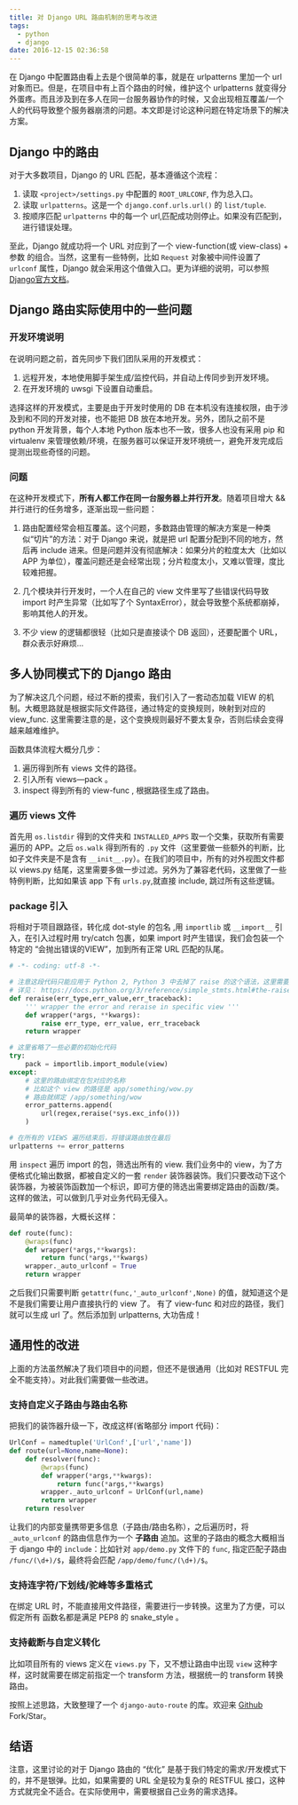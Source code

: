 ```yaml
---
title: 对 Django URL 路由机制的思考与改进
tags:
  - python
  - django
date: 2016-12-15 02:36:58
---
```


在 Django 中配置路由看上去是个很简单的事，就是在 urlpatterns 里加一个 url 对象而已。但是，在项目中有上百个路由的时候，维护这个 urlpatterns 就变得分外蛋疼。而且涉及到在多人在同一台服务器协作的时候，又会出现相互覆盖/一个人的代码导致整个服务器崩溃的问题。本文即是讨论这种问题在特定场景下的解决方案。

<!-- more -->

## Django 中的路由

对于大多数项目，Django 的 URL 匹配，基本遵循这个流程：
1. 读取 `<project>/settings.py` 中配置的 `ROOT_URLCONF`, 作为总入口。
2. 读取 `urlpatterns`。这是一个 `django.conf.urls.url()` 的 `list/tuple`.
3. 按顺序匹配 `urlpatterns` 中的每一个 url,匹配成功则停止。如果没有匹配到，进行错误处理。

至此，Django 就成功将一个 URL 对应到了一个 view-function(或 view-class) + 参数 的组合。当然，这里有一些特例，比如 `Request` 对象被中间件设置了 `urlconf` 属性，Django 就会采用这个值做入口。更为详细的说明，可以参照[Django官方文档](https://docs.djangoproject.com/en/1.10/topics/http/urls/#how-django-processes-a-request)。


## Django 路由实际使用中的一些问题

### 开发环境说明

在说明问题之前，首先同步下我们团队采用的开发模式：
1. 远程开发，本地使用脚手架生成/监控代码，并自动上传同步到开发环境。
2. 在开发环境的 uwsgi 下设置自动重启。

选择这样的开发模式，主要是由于开发时使用的 DB 在本机没有连接权限，由于涉及到和不同的开发对接，也不能把 DB 放在本地开发。另外，团队之前不是 python 开发背景，每个人本地 Python 版本也不一致，很多人也没有采用 pip 和 virtualenv 来管理依赖/环境，在服务器可以保证开发环境统一，避免开发完成后提测出现些奇怪的问题。

### 问题

在这种开发模式下，**所有人都工作在同一台服务器上并行开发**。随着项目增大 && 并行进行的任务增多，逐渐出现一些问题：

1. 路由配置经常会相互覆盖。这个问题，多数路由管理的解决方案是一种类似“切片”的方法：对于 Django 来说，就是把 url 配置分配到不同的地方，然后再 include 进来。但是问题并没有彻底解决：如果分片的粒度太大（比如以 APP 为单位），覆盖问题还是会经常出现；分片粒度太小，又难以管理，度比较难把握。

2. 几个模块并行开发时，一个人在自己的 view 文件里写了些错误代码导致 import 时产生异常（比如写了个 SyntaxError），就会导致整个系统都崩掉，影响其他人的开发。

3. 不少 view 的逻辑都很轻（比如只是直接读个 DB 返回），还要配置个 URL，群众表示好麻烦...


## 多人协同模式下的 Django 路由

为了解决这几个问题，经过不断的摸索，我们引入了一套动态加载 VIEW 的机制。大概思路就是根据实际文件路径，通过特定的变换规则，映射到对应的 view_func. 这里需要注意的是，这个变换规则最好不要太复杂，否则后续会变得越来越难维护。

函数具体流程大概分几步：
1. 遍历得到所有 views 文件的路径。
2. 引入所有 views—pack 。
3. inspect 得到所有的 view-func , 根据路径生成了路由。

### 遍历 views 文件
首先用 `os.listdir` 得到的文件夹和 `INSTALLED_APPS` 取一个交集，获取所有需要遍历的 APP。之后 `os.walk` 得到所有的 `.py` 文件（这里要做一些额外的判断，比如子文件夹是不是含有 `__init__.py`）。在我们的项目中，所有的对外视图文件都以 views.py 结尾，这里需要多做一步过滤。另外为了兼容老代码，这里做了一些特例判断，比如如果该 app 下有 `urls.py`,就直接 include, 跳过所有这些逻辑。

### package 引入
将相对于项目跟路径，转化成 dot-style 的包名 ,用 `importlib` 或 `__import__` 引入，在引入过程时用 try/catch 包裹，如果 import 时产生错误，我们会包装一个特定的 “会抛出错误的VIEW”，加到所有正常 URL 匹配的队尾。

```python
# -*- coding: utf-8 -*-

# 注意这段代码只能应用于 Python 2, Python 3 中去掉了 raise 的这个语法，这里需要稍微改写一下。
# 详见： https://docs.python.org/3/reference/simple_stmts.html#the-raise-statement
def reraise(err_type,err_value,err_traceback):
    ''' wrapper the error and reraise in specific view '''
    def wrapper(*args, **kwargs):
        raise err_type, err_value, err_traceback
    return wrapper

# 这里省略了一些必要的初始化代码
try:
    pack = importlib.import_module(view)
except:
    # 这里的路由绑定在包对应的名称
    # 比如这个 view 的路径是 app/something/wow.py
    # 路由就绑定 /app/something/wow
    error_patterns.append(
        url(regex,reraise(*sys.exc_info()))
    )

# 在所有的 VIEWS 遍历结束后，将错误路由放在最后
urlpatterns += error_patterns
```

用 `inspect` 遍历 import 的包，筛选出所有的 view. 我们业务中的 view，为了方便格式化输出数据，都被自定义的一套 `render` 装饰器装饰。我们只要改动下这个装饰器，为被装饰函数加一个标识，即可方便的筛选出需要绑定路由的函数/类。这样的做法，可以做到几乎对业务代码无侵入。

最简单的装饰器，大概长这样：
```python
def route(func):
    @wraps(func)
    def wrapper(*args,**kwargs):
        return func(*args,**kwargs)
    wrapper._auto_urlconf = True
    return wrapper
```
之后我们只需要判断 `getattr(func,'_auto_urlconf',None)` 的值，就知道这个是不是我们需要让用户直接执行的 view 了。
有了 view-func 和对应的路径，我们就可以生成 url 了。然后添加到 urlpatterns, 大功告成！


## 通用性的改进
上面的方法虽然解决了我们项目中的问题，但还不是很通用（比如对 RESTFUL 完全不能支持）。对此我们需要做一些改进。

### 支持自定义子路由与路由名称
把我们的装饰器升级一下，改成这样(省略部分 import 代码)：
```python
UrlConf = namedtuple('UrlConf',['url','name'])
def route(url=None,name=None):
    def resolver(func):
        @wraps(func)
        def wrapper(*args,**kwargs):
            return func(*args,**kwargs)
        wrapper._auto_urlconf = UrlConf(url,name)
        return wrapper
    return resolver
```
让我们的内部变量携带更多信息（子路由/路由名称），之后遍历时，将 `_auto_urlconf` 的路由信息作为一个 **子路由** 追加。这里的子路由的概念大概相当于 django 中的 `include`：比如针对 `app/demo.py` 文件下的 `func`, 指定匹配子路由 `/func/(\d+)/$`，最终将会匹配 `/app/demo/func/(\d+)/$`。

### 支持连字符/下划线/驼峰等多重格式
在绑定 URL 时，不能直接用文件路径，需要进行一步转换。这里为了方便，可以假定所有 函数名都是满足 PEP8 的 snake_style 。

### 支持截断与自定义转化
比如项目所有的 views 定义在 `views.py` 下，又不想让路由中出现 `view` 这种字样，这时就需要在绑定前指定一个 transform 方法，根据统一的 transform 转换路由。

按照上述思路，大致整理了一个 `django-auto-route` 的库。欢迎来 [Github](https://github.com/HakurouKen/django-auto-route/) Fork/Star。

## 结语
注意，这里讨论的对于 Django 路由的 “优化” 是基于我们特定的需求/开发模式下的，并不是银弹。比如，如果需要的 URL 全是较为复杂的 RESTFUL 接口，这种方式就完全不适合。在实际使用中，需要根据自己业务的需求选择。
